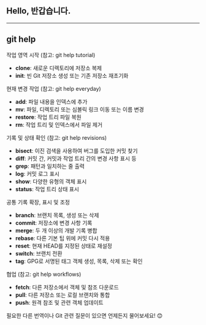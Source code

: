 Hello,
반갑습니다. 
---
---
git help
---
작업 영역 시작 (참고: git help tutorial)
- **clone**: 새로운 디렉토리에 저장소 복제
- **init**: 빈 Git 저장소 생성 또는 기존 저장소 재초기화

현재 변경 작업 (참고: git help everyday)
- **add**: 파일 내용을 인덱스에 추가
- **mv**: 파일, 디렉토리 또는 심볼릭 링크 이동 또는 이름 변경
- **restore**: 작업 트리 파일 복원
- **rm**: 작업 트리 및 인덱스에서 파일 제거

기록 및 상태 확인 (참고: git help revisions)
- **bisect**: 이진 검색을 사용하여 버그를 도입한 커밋 찾기
- **diff**: 커밋 간, 커밋과 작업 트리 간의 변경 사항 표시 등
- **grep**: 패턴과 일치하는 줄 출력
- **log**: 커밋 로그 표시
- **show**: 다양한 유형의 객체 표시
- **status**: 작업 트리 상태 표시

공통 기록 확장, 표시 및 조정
- **branch**: 브랜치 목록, 생성 또는 삭제
- **commit**: 저장소에 변경 사항 기록
- **merge**: 두 개 이상의 개발 기록 병합
- **rebase**: 다른 기본 팁 위에 커밋 다시 적용
- **reset**: 현재 HEAD를 지정된 상태로 재설정
- **switch**: 브랜치 전환
- **tag**: GPG로 서명된 태그 객체 생성, 목록, 삭제 또는 확인

협업 (참고: git help workflows)
- **fetch**: 다른 저장소에서 객체 및 참조 다운로드
- **pull**: 다른 저장소 또는 로컬 브랜치와 통합
- **push**: 원격 참조 및 관련 객체 업데이트

필요한 다른 번역이나 Git 관련 질문이 있으면 언제든지 물어보세요! 😊
